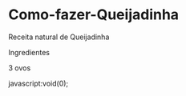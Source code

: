 # Como-fazer-Queijadinha
Receita natural de Queijadinha
<head> Ingredientes</head>
<p> 3 ovos </p>
javascript:void(0);
